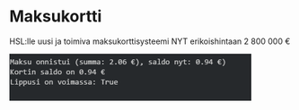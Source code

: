 # Maksukortti

HSL:lle uusi ja toimiva maksukorttisysteemi NYT erikoishintaan 2 800 000 €

![alt tag](https://github.com/Satak/maksukortti/blob/master/img/img.PNG)
